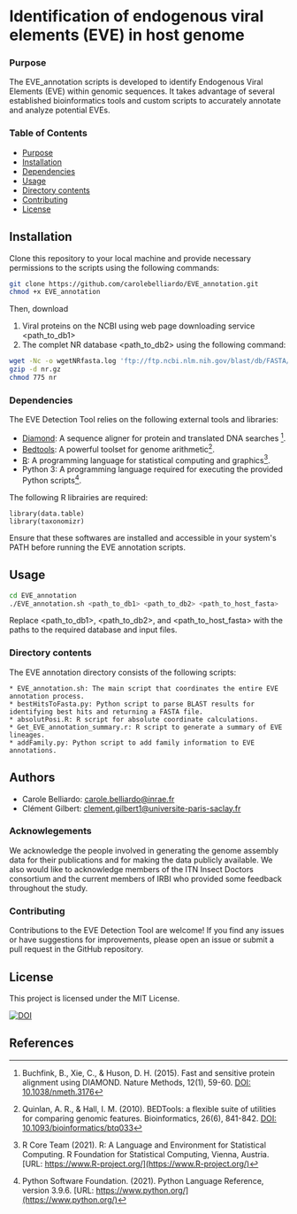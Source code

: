# Identification of endogenous viral elements (EVE) in host genome 
### Purpose
The EVE_annotation scripts is developed to identify Endogenous Viral Elements (EVE) within genomic sequences. It takes advantage of several established bioinformatics tools and custom scripts to accurately annotate and analyze potential EVEs.

### Table of Contents
- [Purpose](#purpose)
- [Installation](#installation)
- [Dependencies](#dependencies)
- [Usage](#usage)
- [Directory contents](#Directorycontents)
- [Contributing](#contributing)
- [License](#license)



## Installation
Clone this repository to your local machine and provide necessary permissions to the scripts using the following commands:

```bash
git clone https://github.com/carolebelliardo/EVE_annotation.git
chmod +x EVE_annotation
```

Then, download 
  1. Viral proteins on the NCBI using web page downloading service <path_to_db1>
  2. The complet NR database <path_to_db2> using the following command:

```bash
wget -Nc -o wgetNRfasta.log 'ftp://ftp.ncbi.nlm.nih.gov/blast/db/FASTA/nr.gz'
gzip -d nr.gz
chmod 775 nr
```
### Dependencies 
The EVE Detection Tool relies on the following external tools and libraries:
- [Diamond](https://github.com/bbuchfink/diamond): A sequence aligner for protein and translated DNA searches [^1].
- [Bedtools](https://bedtools.readthedocs.io/en/latest/): A powerful toolset for genome arithmetic[^2].
- [R](https://www.r-project.org/): A programming language for statistical computing and graphics[^3].
- Python 3: A programming language required for executing the provided Python scripts[^4].

The following R librairies are required:
```
library(data.table)
library(taxonomizr)
```

Ensure that these softwares are installed and accessible in your system's PATH before running the EVE annotation scripts.

## Usage
```bash
cd EVE_annotation
./EVE_annotation.sh <path_to_db1> <path_to_db2> <path_to_host_fasta>
```
Replace <path_to_db1>, <path_to_db2>, and <path_to_host_fasta> with the paths to the required database and input files.

### Directory contents ###
The EVE annotation directory consists of the following scripts:

    * EVE_annotation.sh: The main script that coordinates the entire EVE annotation process.
    * bestHitsToFasta.py: Python script to parse BLAST results for identifying best hits and returning a FASTA file.
    * absolutPosi.R: R script for absolute coordinate calculations.
    * Get_EVE_annotation_summary.r: R script to generate a summary of EVE lineages.
    * addFamily.py: Python script to add family information to EVE annotations.


## Authors 
* Carole Belliardo: carole.belliardo@inrae.fr
* Clément Gilbert: clement.gilbert1@universite-paris-saclay.fr

### Acknowlegements 
We acknowledge the people involved in generating the genome assembly data for their publications and for making the data publicly available. We also would like to acknowledge members of the ITN Insect Doctors consortium and the current members of IRBI who provided some feedback throughout the study. 

### Contributing 
Contributions to the EVE Detection Tool are welcome! If you find any issues or have suggestions for improvements, please open an issue or submit a pull request in the GitHub repository.

## License 
This project is licensed under the MIT License. 

[![DOI](https://zenodo.org/badge/DOI/10.5281/zenodo.6554302.svg)](https://doi.org/10.5281/zenodo.6554302)


## References
[^1]: Buchfink, B., Xie, C., & Huson, D. H. (2015). Fast and sensitive protein alignment using DIAMOND. Nature Methods, 12(1), 59-60. [DOI: 10.1038/nmeth.3176](https://doi.org/10.1038/nmeth.3176)
[^2]: Quinlan, A. R., & Hall, I. M. (2010). BEDTools: a flexible suite of utilities for comparing genomic features. Bioinformatics, 26(6), 841-842. [DOI: 10.1093/bioinformatics/btq033](https://doi.org/10.1093/bioinformatics/btq033)
[^3]: R Core Team (2021). R: A Language and Environment for Statistical Computing. R Foundation for Statistical Computing, Vienna, Austria. [URL: https://www.R-project.org/](https://www.R-project.org/)
[^4]: Python Software Foundation. (2021). Python Language Reference, version 3.9.6. [URL: https://www.python.org/](https://www.python.org/)


